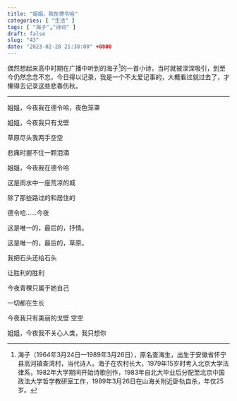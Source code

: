```yaml
---
title: "姐姐，我在德令哈"
categories: [ "生活" ]
tags: [ "海子","诗词" ]
draft: false
slug: "43"
date: "2023-02-28 21:38:00" +0800
---
```




偶然想起来高中时期在广播中听到的海子[^1]的一首小诗，当时就被深深吸引，到至今仍然念念不忘，今日得以记录，我是一个不太爱记事的，大概看过就过去了，才懒得去记录这些悲春伤秋。

---

姐姐，今夜我在德令哈，夜色笼罩

姐姐，今夜我只有戈壁

草原尽头我两手空空

悲痛时握不住一颗泪滴

姐姐，今夜我在德令哈

这是雨水中一座荒凉的城

除了那些路过的和居住的

德令哈……今夜

这是唯一的，最后的，抒情。

这是唯一的，最后的，草原。

我把石头还给石头

让胜利的胜利

今夜青稞只属于她自己

一切都在生长

今夜我只有美丽的戈壁 空空

姐姐，今夜我不关心人类，我只想你


[^1]: 海子（1964年3月24日—1989年3月26日），原名查海生，出生于安徽省怀宁县高河镇查湾村，当代诗人。海子在农村长大，1979年15岁时考入北京大学法律系，1982年大学期间开始诗歌创作，1983年自北大毕业后分配至北京中国政法大学哲学教研室工作，1989年3月26日在山海关附近卧轨自杀，年仅25岁。